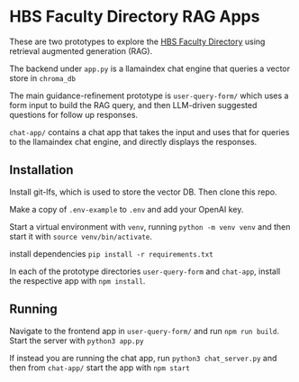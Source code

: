# HBS Faculty Directory RAG Apps

These are two prototypes to explore the [HBS Faculty Directory](https://www.hbs.edu/faculty/Pages/browse.aspx?faculty=Current) using retrieval augmented generation (RAG).

The backend under `app.py` is a llamaindex chat engine that queries a vector store in `chroma_db`

The main guidance-refinement prototype is `user-query-form/` which uses a form input to build the RAG query, and then LLM-driven suggested questions for follow up responses.

`chat-app/` contains a chat app that takes the input and uses that for queries to the llamaindex chat engine, and directly displays the responses.

## Installation

Install git-lfs, which is used to store the vector DB. Then clone this repo.

Make a copy of `.env-example` to `.env` and add your OpenAI key.

Start a virtual environment with `venv`, running `python -m venv venv` and then start it with `source venv/bin/activate`.

install dependencies `pip install -r requirements.txt`

In each of the prototype directories `user-query-form` and `chat-app`, install the respective app with `npm install`.

## Running

Navigate to the frontend app in `user-query-form/` and run `npm run build`. Start the server with `python3 app.py`

If instead you are running the chat app, run `python3 chat_server.py` and then from `chat-app/` start the app with `npm start`
